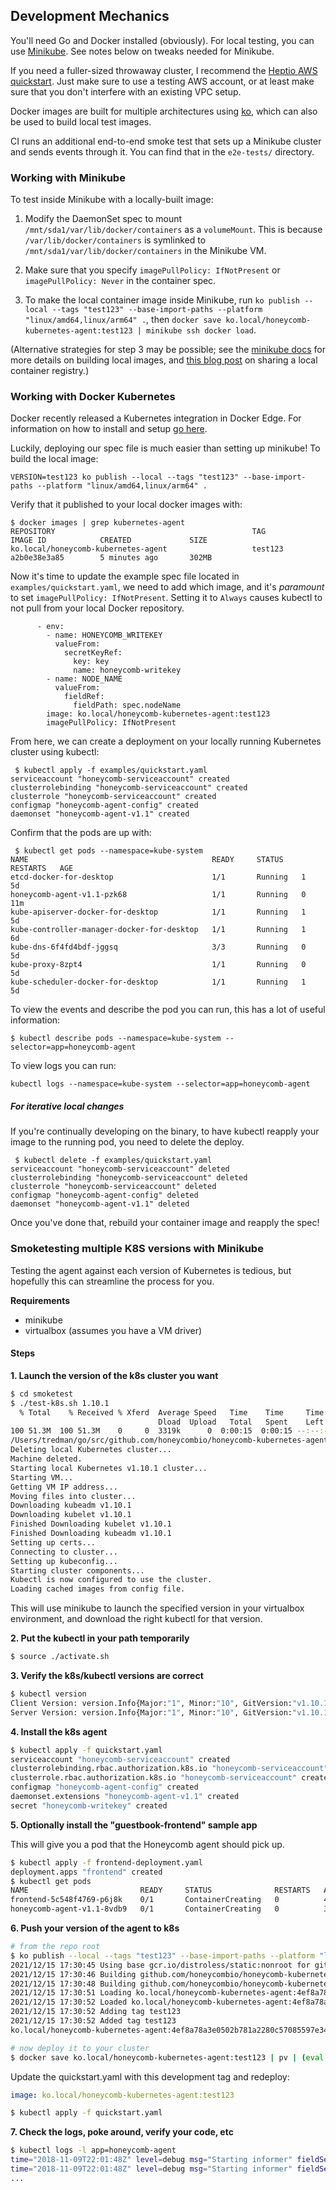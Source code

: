 ## Development Mechanics

You'll need Go and Docker installed (obviously). For local testing, you can use
[Minikube](https://kubernetes.io/docs/getting-started-guides/minikube/). See
notes below on tweaks needed for Minikube.

If you need a fuller-sized throwaway cluster, I recommend the [Heptio AWS
quickstart](https://s3.amazonaws.com/quickstart-reference/heptio/latest/doc/heptio-kubernetes-on-the-aws-cloud.pdf).
Just make sure to use a testing AWS account, or at least make sure that you don't
interfere with an existing VPC setup.

Docker images are built for multiple architectures using [ko](https://github.com/google/ko), which can also be used to build local test images.

CI runs an additional end-to-end smoke test that sets up a Minikube cluster and
sends events through it. You can find that in the `e2e-tests/` directory.

### Working with Minikube

To test inside Minikube with a locally-built image:
1. Modify the DaemonSet spec to mount `/mnt/sda1/var/lib/docker/containers` as a `volumeMount`. This is because `/var/lib/docker/containers` is symlinked to `/mnt/sda1/var/lib/docker/containers` in the Minikube VM.

2. Make sure that you specify `imagePullPolicy: IfNotPresent` or `imagePullPolicy: Never` in the container spec.

3. To make the local container image inside Minikube, run `ko publish --local --tags "test123" --base-import-paths --platform "linux/amd64,linux/arm64" .`, then `docker save ko.local/honeycomb-kubernetes-agent:test123 | minikube ssh docker load`.

(Alternative strategies for step 3 may be possible; see the [minikube docs](https://github.com/kubernetes/minikube/blob/master/docs/reusing_the_docker_daemon.md) for more details on building local images, and [this blog post](https://blog.hasura.io/sharing-a-local-registry-for-minikube-37c7240d0615) on sharing a local container registry.)

### Working with Docker Kubernetes 

Docker recently released a Kubernetes integration in Docker Edge. For information on how to install and setup [go
here](https://docs.docker.com/docker-for-mac/kubernetes/). 

Luckily, deploying our spec file is much easier than setting up minikube! To build the local image:

```shell
VERSION=test123 ko publish --local --tags "test123" --base-import-paths --platform "linux/amd64,linux/arm64" .
```

Verify that it published to your local docker images with:
```
$ docker images | grep kubernetes-agent
REPOSITORY                                            TAG                 IMAGE ID            CREATED             SIZE
ko.local/honeycomb-kubernetes-agent                   test123             a2b0e38e3a85        5 minutes ago       302MB
```

Now it's time to update the example spec file located in `examples/quickstart.yaml`, we need to add which image,
and it's _paramount_ to set `imagePullPolicy: IfNotPresent`. Setting it to `Always` causes kubectl to not pull from your
local Docker repository.

```
      - env:
        - name: HONEYCOMB_WRITEKEY
          valueFrom:
            secretKeyRef:
              key: key
              name: honeycomb-writekey
        - name: NODE_NAME
          valueFrom:
            fieldRef:
              fieldPath: spec.nodeName
        image: ko.local/honeycomb-kubernetes-agent:test123
        imagePullPolicy: IfNotPresent 
```


From here, we can create a deployment on your locally running Kubernetes cluster using kubectl:
```
 $ kubectl apply -f examples/quickstart.yaml
serviceaccount "honeycomb-serviceaccount" created
clusterrolebinding "honeycomb-serviceaccount" created
clusterrole "honeycomb-serviceaccount" created
configmap "honeycomb-agent-config" created
daemonset "honeycomb-agent-v1.1" created
```

Confirm that the pods are up with:
```
 $ kubectl get pods --namespace=kube-system
NAME                                         READY     STATUS    RESTARTS   AGE
etcd-docker-for-desktop                      1/1       Running   1          5d
honeycomb-agent-v1.1-pzk68                   1/1       Running   0          11m
kube-apiserver-docker-for-desktop            1/1       Running   1          5d
kube-controller-manager-docker-for-desktop   1/1       Running   1          6d
kube-dns-6f4fd4bdf-jggsq                     3/3       Running   0          5d
kube-proxy-8zpt4                             1/1       Running   0          5d
kube-scheduler-docker-for-desktop            1/1       Running   1          5d
```

To view the events and describe the pod you can run, this has a lot of useful information:
```
$ kubectl describe pods --namespace=kube-system --selector=app=honeycomb-agent
```

To view logs you can run:
```
kubectl logs --namespace=kube-system --selector=app=honeycomb-agent
```

##### For iterative local changes

If you're continually developing on the binary, to have kubectl reapply your image to the running pod, you need
to delete the deploy. 

```
 $ kubectl delete -f examples/quickstart.yaml
serviceaccount "honeycomb-serviceaccount" deleted
clusterrolebinding "honeycomb-serviceaccount" deleted
clusterrole "honeycomb-serviceaccount" deleted
configmap "honeycomb-agent-config" deleted
daemonset "honeycomb-agent-v1.1" deleted
```

Once you've done that, rebuild your container image and reapply the spec! 

### Smoketesting multiple K8S versions with Minikube

Testing the agent against each version of Kubernetes is tedious, but hopefully this can streamline the process for you.

**Requirements**

- minikube
- virtualbox (assumes you have a VM driver)

#### Steps

**1. Launch the version of the k8s cluster you want**

```bash
$ cd smoketest
$ ./test-k8s.sh 1.10.1
  % Total    % Received % Xferd  Average Speed   Time    Time     Time  Current
                                 Dload  Upload   Total   Spent    Left  Speed
100 51.3M  100 51.3M    0     0  3319k      0  0:00:15  0:00:15 --:--:-- 7245k
/Users/tredman/go/src/github.com/honeycombio/honeycomb-kubernetes-agent/smoketest
Deleting local Kubernetes cluster...
Machine deleted.
Starting local Kubernetes v1.10.1 cluster...
Starting VM...
Getting VM IP address...
Moving files into cluster...
Downloading kubeadm v1.10.1
Downloading kubelet v1.10.1
Finished Downloading kubelet v1.10.1
Finished Downloading kubeadm v1.10.1
Setting up certs...
Connecting to cluster...
Setting up kubeconfig...
Starting cluster components...
Kubectl is now configured to use the cluster.
Loading cached images from config file.
```

This will use minikube to launch the specified version in your virtualbox environment, and download the right kubectl for that version.

**2. Put the kubectl in your path temporarily**

```bash
$ source ./activate.sh
```

**3. Verify the k8s/kubectl versions are correct**

```bash
$ kubectl version
Client Version: version.Info{Major:"1", Minor:"10", GitVersion:"v1.10.1", GitCommit:"d4ab47518836c750f9949b9e0d387f20fb92260b", GitTreeState:"clean", BuildDate:"2018-04-12T14:26:04Z", GoVersion:"go1.9.3", Compiler:"gc", Platform:"darwin/amd64"}
Server Version: version.Info{Major:"1", Minor:"10", GitVersion:"v1.10.1", GitCommit:"d4ab47518836c750f9949b9e0d387f20fb92260b", GitTreeState:"clean", BuildDate:"2018-04-12T14:14:26Z", GoVersion:"go1.9.3", Compiler:"gc", Platform:"linux/amd64"}
```

**4. Install the k8s agent**

```bash
$ kubectl apply -f quickstart.yaml
serviceaccount "honeycomb-serviceaccount" created
clusterrolebinding.rbac.authorization.k8s.io "honeycomb-serviceaccount" created
clusterrole.rbac.authorization.k8s.io "honeycomb-serviceaccount" created
configmap "honeycomb-agent-config" created
daemonset.extensions "honeycomb-agent-v1.1" created
secret "honeycomb-writekey" created
```

**5. Optionally install the "guestbook-frontend" sample app**

This will give you a pod that the Honeycomb agent should pick up.

```bash
$ kubectl apply -f frontend-deployment.yaml
deployment.apps "frontend" created
$ kubectl get pods
NAME                         READY     STATUS              RESTARTS   AGE
frontend-5c548f4769-p6j8k    0/1       ContainerCreating   0          48s
honeycomb-agent-v1.1-8vdb9   0/1       ContainerCreating   0          3s
```

**6. Push your version of the agent to k8s**

```bash
# from the repo root
$ ko publish --local --tags "test123" --base-import-paths --platform "linux/amd64,linux/arm64" .
2021/12/15 17:30:45 Using base gcr.io/distroless/static:nonroot for github.com/honeycombio/honeycomb-kubernetes-agent
2021/12/15 17:30:46 Building github.com/honeycombio/honeycomb-kubernetes-agent for linux/amd64
2021/12/15 17:30:48 Building github.com/honeycombio/honeycomb-kubernetes-agent for linux/arm64
2021/12/15 17:30:51 Loading ko.local/honeycomb-kubernetes-agent:4ef8a78a3e0502b781a2280c57085597e341b88d6e977271260a1d99d3a995c4
2021/12/15 17:30:52 Loaded ko.local/honeycomb-kubernetes-agent:4ef8a78a3e0502b781a2280c57085597e341b88d6e977271260a1d99d3a995c4
2021/12/15 17:30:52 Adding tag test123
2021/12/15 17:30:52 Added tag test123
ko.local/honeycomb-kubernetes-agent:4ef8a78a3e0502b781a2280c57085597e341b88d6e977271260a1d99d3a995c4

# now deploy it to your cluster
$ docker save ko.local/honeycomb-kubernetes-agent:test123 | pv | (eval $(minikube docker-env) && docker load)
```

Update the quickstart.yaml with this development tag and redeploy:

```yaml
image: ko.local/honeycomb-kubernetes-agent:test123
```

```bash
$ kubectl apply -f quickstart.yaml
```

**7. Check the logs, poke around, verify your code, etc**

```bash
$ kubectl logs -l app=honeycomb-agent
time="2018-11-09T22:01:48Z" level=debug msg="Starting informer" fieldSelector="spec.nodeName=minikube" labelSelector="component=kube-controller-manager,app!=honeycomb-agent" namespace=kube-system
time="2018-11-09T22:01:48Z" level=debug msg="Starting informer" fieldSelector="spec.nodeName=minikube" labelSelector="app=guestbook,app!=honeycomb-agent" namespace=default
...
```
